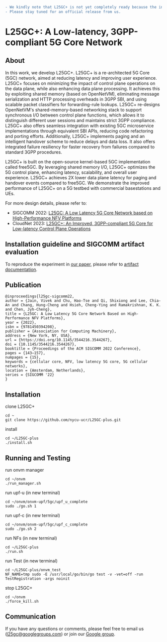 ``` diff
- We kindly note that L25GC+ is not yet completely ready because the installation script needs some refinement.
- Please stay tuned for an official release from us.
```

# L25GC+: A Low-latency, 3GPP-compliant 5G Core Network
## About

In this work, we develop L25GC+. L25GC+ is a re-architected 5G Core (5GC) network, aimed at reducing latency and improving user experience. L25GC+ focuses on minimizing the impact of control plane operations on the data plane, while also enhancing data plane processing. It achieves this by exploiting shared memory (based on OpenNetVM), eliminating message serialization and HTTP processing overheads in 3GPP SBI, and using scalable packet classifiers for forwarding-rule lookups. L25GC+ re-designs OpenNetVM's shared-memory-based networking stack to support synchronous I/O between control plane functions, which allows it to distinguish different user sessions and maintains strict 3GPP compliance. L25GC+ also offers seamless integration with existing 5GC microservice implementations through equivalent SBI APIs, reducing code refactoring and porting efforts. Additionally, L25GC+ implements paging and an intelligent handover scheme to reduce delays and data loss. It also offers integrated failure resiliency for faster recovery from failures compared to standard 3GPP procedures.

L25GC+ is built on the open-source kernel-based 5GC implementation called free5GC. By leveraging shared memory I/O, L25GC+ optimizes the 5G control plane, enhancing latency, scalability, and overall user experience. L25GC+ achieves 2X lower data plane latency for paging and handover events compared to free5GC. We demonstrate the improved performance of L25GC+ on a 5G testbed with commercial basestations and UEs. 

<!-- $L^25GC$ is a re-architected 5G Core (5GC) network, aimed at reducing latency and improving user experience. $L^25GC$ focuses on minimizing control plane operations' impact on the data plane and enhancing data plane processing. It achieves this by exploiting shared memory (based on [OpenNetVM](docs/ONVM.md)), eliminating message serialization and HTTP processing overheads in 3GPP SBI, and using scalable packet classifiers for forwarding-rule lookups. Additionally, $L^25GC$ implements paging and an intelligent handover scheme to reduce delays and data loss. It also offers integrated failure resiliency for faster recovery from failures compared to standard 3GPP procedures. $L^25GC$ is built on the open-source kernel-based 5GC implementation called [free5GC](docs/free5GC.md). In tests, $L^25GC$ showed approximately 50% faster event completion time for control plane events and 2X improved data packet latency during paging and handover events compared to free5GC. However, $L^25GC$ has limitations in supporting multiple user sessions and has programming language incompatibilities with 5GC implementations, e.g., free5GC, using modern languages such as GoLang. This unfortunately increases the complexity of code development and the difficulty of code maintenance and updates of $L^25GC$. -->

<!-- To address these challenges, we develop $L^25GC+$, a significant enhancement to $L^25GC$. $L^25GC+$ re-designs the shared-memory-based networking stack to support synchronous I/O between control plane functions. $L^25GC+$ distinguishes different user sessions and maintains strict 3GPP compliance. $L^25GC+$ also offers seamless integration with existing 5GC microservice implementations through equivalent SBI APIs, reducing code refactoring and porting efforts. By leveraging shared memory I/O and overcoming $L^25GC$’s limitations, $L^25GC+$ provides an improved solution to optimize the 5G control plane, enhancing latency, scalability, and overall user experience. We demonstrate the improved performance of $L^25GC+$ on a 5G testbed with commercial basestations and multiple UEs. -->

For more design details, please refer to:
- SIGCOMM 2022: [L25GC: A Low Latency 5G Core Network based on High-Performance NFV Platforms](docs/papers/l25gc-sigcomm22.pdf)
- CloudNet 2023: [L25GC+: An Improved, 3GPP-compliant 5G Core for Low-latency Control Plane Operations](docs/papers/L25GC%2B.pdf)


## Installation guideline and SIGCOMM artifact evaluation ##
To reproduce the experiment in [our paper](docs/papers/l25gc-sigcomm22.pdf), please refer to [artifact documentation](docs/ARTIFACTS.md).

## Publication ##
~~~
@inproceedings{l25gc-sigcomm22,
author = {Jain, Vivek and Chu, Hao-Tse and Qi, Shixiong and Lee, Chia-An and Chang, Hung-Cheng and Hsieh, Cheng-Ying and Ramakrishnan, K. K. and Chen, Jyh-Cheng},
title = {L25GC: A Low Latency 5G Core Network Based on High-Performance NFV Platforms},
year = {2022},
isbn = {9781450394208},
publisher = {Association for Computing Machinery},
address = {New York, NY, USA},
url = {https://doi.org/10.1145/3544216.3544267},
doi = {10.1145/3544216.3544267},
booktitle = {Proceedings of the ACM SIGCOMM 2022 Conference},
pages = {143–157},
numpages = {15},
keywords = {cellular core, NFV, low latency 5G core, 5G cellular networks},
location = {Amsterdam, Netherlands},
series = {SIGCOMM '22}
}
~~~

## Installation ##
clone L25GC+
~~~
cd ~
git clone https://github.com/nycu-ucr/L25GC-plus.git
~~~
install
~~~
cd ~/L25GC-plus
./install.sh
~~~

## Running and Testing ##
run onvm manager
~~~
cd ~/onvm
./run_manager.sh
~~~
run upf-u (in new terminal)
~~~
cd ~/onvm/onvm-upf/5gc/upf_u_complete
sudo ./go.sh 1
~~~
run upf-c (in new terminal)
~~~
cd ~/onvm/onvm-upf/5gc/upf_c_complete
sudo ./go.sh 2
~~~
run NFs (in new terminal)
~~~
cd ~/L25GC-plus
./run.sh
~~~
run Test (in new terminal)
~~~
cd ~/L25GC-plus/onvm_test
NF_NAME=tmp sudo -E /usr/local/go/bin/go test -v -vet=off -run TestRegistration -args noinit
~~~

stop L25GC+
~~~
cd ~/onvm
./force_kill.sh
~~~
## Communication ##
If you have any questions or comments, please feel free to email us (l25gc@googlegroups.com) or join our [Google group](https://groups.google.com/g/l25gc/).

